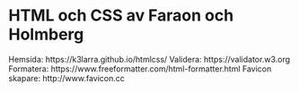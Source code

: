 <h1>HTML och CSS av Faraon och Holmberg</h1>
Hemsida: https://k3larra.github.io/htmlcss/
Validera: https://validator.w3.org
Formatera: https://www.freeformatter.com/html-formatter.html
Favicon skapare: http://www.favicon.cc
